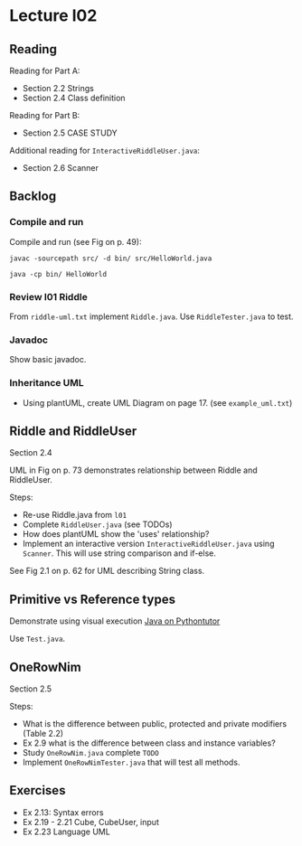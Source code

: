# Lecture l02

## Reading
Reading for Part A:
- Section 2.2 Strings
- Section 2.4 Class definition

Reading for Part B:
- Section 2.5 CASE STUDY

Additional reading for `InteractiveRiddleUser.java`:
- Section 2.6 Scanner

## Backlog
### Compile and run
Compile and run (see Fig on p. 49):

`javac -sourcepath src/ -d bin/ src/HelloWorld.java`

`java -cp bin/ HelloWorld`

### Review l01 Riddle
From `riddle-uml.txt` implement `Riddle.java`. Use `RiddleTester.java` to test.

### Javadoc
Show basic javadoc.

### Inheritance UML
- Using plantUML, create UML Diagram on page 17. (see `example_uml.txt`)

## Riddle and RiddleUser
Section 2.4

UML in Fig on p. 73 demonstrates relationship between Riddle and RiddleUser.

Steps:
- Re-use Riddle.java from `l01`
- Complete `RiddleUser.java` (see TODOs)
- How does plantUML show the 'uses' relationship?
- Implement an interactive version `InteractiveRiddleUser.java` using `Scanner`. This will use string comparison and if-else.

See Fig 2.1 on p. 62 for UML describing String class.

## Primitive vs Reference types
Demonstrate using visual execution [Java on Pythontutor](http://www.pythontutor.com/java.html)

Use `Test.java`.

## OneRowNim
Section 2.5

Steps:
- What is the difference between public, protected and private modifiers (Table 2.2)
- Ex 2.9 what is the difference between class and instance variables?
- Study `OneRowNim.java` complete `TODO`
- Implement `OneRowNimTester.java` that will test all methods.


## Exercises
 - Ex 2.13: Syntax errors
 - Ex 2.19 - 2.21 Cube, CubeUser, input
 - Ex 2.23 Language UML